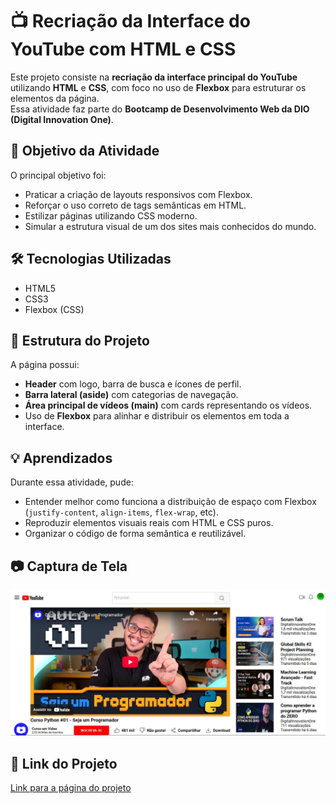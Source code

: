 # 📺 Recriação da Interface do YouTube com HTML e CSS

Este projeto consiste na **recriação da interface principal do YouTube** utilizando **HTML** e **CSS**, com foco no uso de **Flexbox** para estruturar os elementos da página.  
Essa atividade faz parte do **Bootcamp de Desenvolvimento Web da DIO (Digital Innovation One)**.

## 🧠 Objetivo da Atividade

O principal objetivo foi:

- Praticar a criação de layouts responsivos com Flexbox.
- Reforçar o uso correto de tags semânticas em HTML.
- Estilizar páginas utilizando CSS moderno.
- Simular a estrutura visual de um dos sites mais conhecidos do mundo.

## 🛠️ Tecnologias Utilizadas

- HTML5  
- CSS3  
- Flexbox (CSS)

## 📁 Estrutura do Projeto

A página possui:

- **Header** com logo, barra de busca e ícones de perfil.
- **Barra lateral (aside)** com categorias de navegação.
- **Área principal de vídeos (main)** com cards representando os vídeos.
- Uso de **Flexbox** para alinhar e distribuir os elementos em toda a interface.

## 💡 Aprendizados

Durante essa atividade, pude:

- Entender melhor como funciona a distribuição de espaço com Flexbox (`justify-content`, `align-items`, `flex-wrap`, etc).
- Reproduzir elementos visuais reais com HTML e CSS puros.
- Organizar o código de forma semântica e reutilizável.

## 📷 Captura de Tela 
![Imagem do Projeto](assets/project%20image/Projeto%20Youtube%20Final.jpg)

## 📎 Link do Projeto
[Link para a página do projeto](https://erick-camposdev.github.io/Clone-Youtube/)
